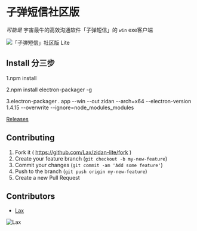 # 子弹短信社区版

_可能是_ 宇宙最牛的高效沟通软件「子弹短信」的 `win` exe客户端

![「子弹短信」社区版 Lite](.assets/screenshot.jpeg)


## Install 分三步

1.npm install

2.npm install electron-packager -g

3.electron-packager . app --win --out zidan --arch=x64 --electron-version 1.4.15 --overwrite --ignore=node_modules_modules


[Releases](https://github.com/Lax/zidan-lite/releases)


## Contributing

1. Fork it ( https://github.com/Lax/zidan-lite/fork )
2. Create your feature branch (`git checkout -b my-new-feature`)
3. Commit your changes (`git commit -am 'Add some feature'`)
4. Push to the branch (`git push origin my-new-feature`)
5. Create a new Pull Request


## Contributors

* [Lax](https://lax.github.io)

![Lax](.assets/lax.jpg)
